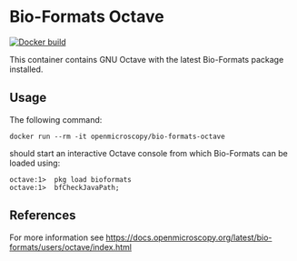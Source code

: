 Bio-Formats Octave
==================

[![Docker build](https://img.shields.io/docker/build/openmicroscopy/bio-formats-octave.svg)](https://hub.docker.com/r/openmicroscopy/bio-formats-octave)

This container contains GNU Octave with the latest Bio-Formats package 
installed.

Usage
-----

The following command:

    docker run --rm -it openmicroscopy/bio-formats-octave

should start an interactive Octave console from which Bio-Formats can be loaded using:

    octave:1>  pkg load bioformats
    octave:1>  bfCheckJavaPath;

References
----------

For more information see
https://docs.openmicroscopy.org/latest/bio-formats/users/octave/index.html
